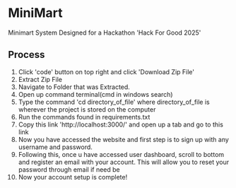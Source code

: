# MiniMart
Minimart System Designed for a Hackathon 'Hack For Good 2025'




## Process
  1) Click 'code' button on top right and click 'Download Zip File'
  2) Extract Zip File
  3) Navigate to Folder that was Extracted.
  4) Open up command terminal(cmd in windows search)
  5) Type the command 'cd directory_of_file' where directory_of_file is wherever the project is stored on the computer
  6) Run the commands found in requirements.txt
  7) Copy this link 'http://localhost:3000/' and open up a tab and go to this link
  8) Now you have accessed the website and first step is to sign up with any username and password.
  9) Following this, once u have accessed user dashboard, scroll to bottom and register an email with your account. This will allow you to reset your password through email if need be
  10) Now your account setup is complete!

